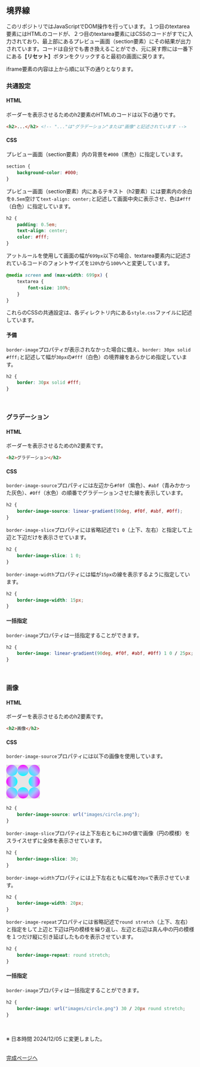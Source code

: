## 境界線

このリポジトリではJavaScriptでDOM操作を行っています。１つ目のtextarea要素にはHTMLのコードが、２つ目のtextarea要素にはCSSのコードがすでに入力されており、最上部にあるプレビュー画面（section要素）にその結果が出力されています。コードは自分でも書き換えることができ、元に戻す際には一番下にある【**リセット**】ボタンをクリックすると最初の画面に戻ります。

iframe要素の内容は上から順に以下の通りとなります。
<br>

### 共通設定

#### HTML

ボーダーを表示させるためのh2要素のHTMLのコードは以下の通りです。

```html
<h2>...</h2> <!-- "..."は"グラデーション"または"画像"と記述されています -->
```

#### CSS

プレビュー画面（section要素）内の背景を`#000`（黒色）に指定しています。

```css
section {
    background-color: #000;
}
```

プレビュー画面（section要素）内にあるテキスト（h2要素）には要素内の余白を`0.5em`空けて`text-align: center;`と記述して画面中央に表示させ、色は`#fff`（白色）に指定しています。

```css
h2 {
    padding: 0.5em;
    text-align: center;
    color: #fff;
}
```

アットルールを使用して画面の幅が`699px`以下の場合、textarea要素内に記述されているコードのフォントサイズを`120%`から`100%`へと変更しています。 

```css
@media screen and (max-width: 699px) {
    textarea {
        font-size: 100%;
    }
}
```

これらのCSSの共通設定は、各ディレクトリ内にある`style.css`ファイルに記述しています。

#### 予備

`border-image`プロパティが表示されなかった場合に備え、`border: 30px solid #fff;`と記述して幅が`30px`の`#fff`（白色）の境界線をあらかじめ指定しています。

```css
h2 {
    border: 30px solid #fff;
}
```
<br>

### グラデーション

#### HTML

ボーダーを表示させるためのh2要素です。

```html
<h2>グラデーション</h2>
```

#### CSS

`border-image-source`プロパティには左辺から`#f0f`（紫色）、`#abf`（青みかかった灰色）、`#0ff`（水色）の順番でグラデーションさせた線を表示しています。

```css
h2 {
    border-image-source: linear-gradient(90deg, #f0f, #abf, #0ff);
}
```

`border-image-slice`プロパティには省略記述で`1 0`（上下、左右）と指定して上辺と下辺だけを表示させています。

```css
h2 {
    border-image-slice: 1 0;
}
```

`border-image-width`プロパティには幅が`15px`の線を表示するように指定しています。

```css
h2 {
    border-image-width: 15px;
}
```

#### 一括指定

`border-image`プロパティは一括指定することができます。

```css
h2 {
    border-image: linear-gradient(90deg, #f0f, #abf, #0ff) 1 0 / 25px;
}
```
<br>

### 画像

#### HTML

ボーダーを表示させるためのh2要素です。

```html
<h2>画像</h2>
```

#### CSS

`border-image-source`プロパティには以下の画像を使用しています。

<img src="image/images/circle.png/" alt="境界線の画像" width="90" />

```css
h2 {
    border-image-source: url("images/circle.png");
}
```

`border-image-slice`プロパティは上下左右ともに`30`の値で画像（円の模様）をスライスせずに全体を表示させています。

```css
h2 {
    border-image-slice: 30;
}
```

`border-image-width`プロパティには上下左右ともに幅を`20px`で表示させています。

```css
h2 {
    border-image-width: 20px;
}
```

`border-image-repeat`プロパティには省略記述で`round stretch`（上下、左右）と指定をして上辺と下辺は円の模様を繰り返し、左辺と右辺は真ん中の円の模様を１つだけ縦に引き延ばしたものを表示させています。

```css
h2 {
    border-image-repeat: round stretch;
}
```

#### 一括指定

`border-image`プロパティは一括指定することができます。

```css
h2 {
    border-image: url("images/circle.png") 30 / 20px round stretch;
}
```
<br>

※ 日本時間 2024/12/05 に変更しました。
<br><br>

[完成ページへ](https://yscyber.github.io/border/ "https://yscyber.github.io/border/")
